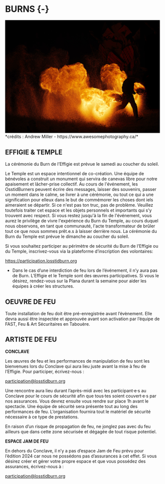 # BURNS {-}


<img src="www/picture_burn.jpg"  width=100% height=50%>
*crédits : Andrew Miller - https://www.awesomephotography.ca/*

<h2><span>EFFIGIE & TEMPLE</span></h2> 


La cérémonie du Burn de l’Effigie est prévue le samedi au coucher du soleil. 

Le Temple est un espace intentionnel de co-création. Une équipe de bénévoles a construit un monument qui servira de canevas libre pour notre apaisement et lâcher-prise collectif. Au cours de l'événement, les OsstidBurners peuvent écrire des messages, laisser des souvenirs, passer un moment dans le calme, se livrer à une cérémonie, ou tout ce qui a une signification pour elleux dans le but de commémorer les choses dont iels aimeraient se départir. Si ce n'est pas ton truc, pas de problème. Veuillez toutefois traiter cet espace et les objets personnels et importants qui s'y trouvent avec respect. Si vous restez jusqu'à la fin de l'événement, vous aurez le privilège de vivre l'expérience du Burn du Temple, au cours duquel nous observons, en tant que communauté, l'acte transformateur de brûler tout ce que nous sommes prêt.e.s à laisser derrière nous. La cérémonie du Burn du Temple est prévue le dimanche au coucher du soleil. 


Si vous souhaitez participer au périmètre de sécurité du Burn de l’Effigie ou du Temple, inscrivez-vous via la plateforme d’inscription des volontaires:

https://participation.losstidburn.org 


* Dans le cas d’une interdiction de feu lors de l’événement, il n’y aura pas de Burn. L’Effigie et le Temple sont des œuvres participatives. Si vous le désirez, rendez-vous sur la Plana durant la semaine pour aider les équipes à créer les structures.  


<h2><span> OEUVRE DE FEU </h2></span>

Toute installation de feu doit être pré-enregistrée avant l’évènement. Elle devra aussi être inspectée et approuvée avant son activation par l’équipe de FAST, Feu & Art Sécuritaires en Tabouère.

<h2><span> ARTISTE DE FEU </h2></span>


**CONCLAVE**  

Les œuvres de feu et les performances de manipulation de feu sont les bienvenues lors du Conclave qui aura lieu juste avant la mise à feu de l’Effigie. Pour participer, écrivez-nous : 

participation@losstidburn.org


Une rencontre aura lieu durant l’après-midi avec les participant·e·s au Conclave pour le cours de sécurité afin que tous·tes soient couvert·e·s par nos assurances. Vous devrez ensuite vous rendre sur place 1h avant le spectacle. Une  équipe de sécurité sera présente tout au long des performances de feu. L’organisation fournira tout le matériel de sécurité nécessaire à ce type de prestations. 


En raison d’un risque de propagation de feu, ne jonglez pas avec du feu ailleurs que dans cette zone sécurisée et dégagée de tout risque potentiel. 


**ESPACE JAM DE FEU**

En dehors du Conclave, il n’y a pas d’espace Jam de Feu prévu pour l’édition 2024 car nous ne possédons pas d’assurances à cet effet. Si vous désirez créer et gérer votre propre espace et que vous possédez des assurances, écrivez-nous à : 

participation@losstidburn.org
